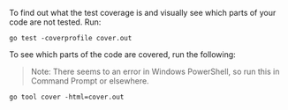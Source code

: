 To find out what the test coverage is and
visually see which parts of your code are not tested. Run:

```
go test -coverprofile cover.out
```


To see which parts of the code are covered, run the following:
> Note: There seems to an error in Windows PowerShell, so run this in Command Prompt or elsewhere.
```
go tool cover -html=cover.out
```
